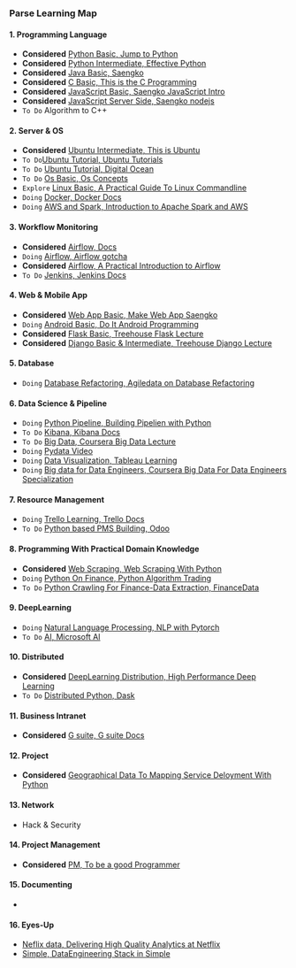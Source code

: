 ### Parse Learning Map

#### 1. Programming Language
  - **Considered** [Python Basic, Jump to Python](https://wikidocs.net/book/1)
  - **Considered** [Python Intermediate, Effective Python](https://legacy.gitbook.com/book/hacktec/effective-python/details)
  - **Considered** [Java Basic, Saengko](https://www.youtube.com/watch?v=qR90tdW0Hbo&list=PLuHgQVnccGMCeAy-2-llhw3nWoQKUvQck)
  - **Considered** [C Basic, This is the C Programming](https://www.youtube.com/watch?v=wWJ3koUPPG4&list=PLVsNizTWUw7EYNg_fyTEFYgd84p2uK-aS)
  - **Considered** [JavaScript Basic, Saengko JavaScript Intro](https://www.youtube.com/watch?v=PZIPsKgWJiw&list=PLuHgQVnccGMA4uSig3hCjl7wTDeyIeZVU)
  - **Considered**  [JavaScript Server Side, Saengko nodejs](https://www.youtube.com/watch?v=AkMjAlHwCy0&list=PLuHgQVnccGMBnrdKRODJmbH7UZ2A48LBK)
  - `To Do` Algorithm to C++
  
#### 2. Server & OS
  - **Considered** [Ubuntu Intermediate, This is Ubuntu](https://www.youtube.com/watch?v=GXfrReZ7_Og)
  - `To Do`[Ubuntu Tutorial, Ubuntu Tutorials](https://tutorials.ubuntu.com/)
  - `To Do` [Ubuntu Tutorial, Digital Ocean](https://www.digitalocean.com/community/tutorials?q=ubuntu+16.04)
  - `To Do` [Os Basic, Os Concepts](https://medium.com/the-aspiring-programmer-journal/the-10-operating-system-concepts-software-developers-need-to-remember-480d0734d710)
  - `Explore` [Linux Basic, A Practical Guide To Linux Commandline](http://www.asfa.k12.al.us/ourpages/auto/2016/8/10/55689107/A-Practical-Guide-to-Linux-Commands-Editors-and-Shell-Programming-2nd-Edition.pdf)
  - `Doing` [Docker, Docker Docs](https://docs.docker.com/get-started/#docker-concepts)
  - `Doing` [AWS and Spark, Introduction to Apache Spark and AWS](https://www.coursera.org/learn/bigdata-cluster-apache-spark-and-aws/supplement/OSB1f/about-this-course)
  
#### 3. Workflow Monitoring
  - **Considered** [Airflow, Docs](https://airflow.apache.org/)
  - `Doing` [Airflow, Airflow gotcha](https://gtoonstra.github.io/etl-with-airflow/gotchas.html)
  - **Considered** [Airflow, A Practical Introduction to Airflow](https://www.youtube.com/watch?v=cHATHSB_450)
  - `To Do` [Jenkins, Jenkins Docs](https://jenkins.io/doc/)
  
#### 4. Web & Mobile App
  - **Considered** [Web App Basic, Make Web App Saengko](https://opentutorials.org/course/1688)
  - `Doing` [Android Basic, Do It Android Programming](https://www.youtube.com/watch?v=9J5Z_pyqP_s&list=PLG7te9eYUi7sj1mAKtunTzO7s_jPxez-e)
  - **Considered** [Flask Basic, Treehouse Flask Lecture](https://www.google.co.kr/search?q=treehouse+flask&rlz=1C5CHFA_enKR787KR788&oq=treehouse+flask&aqs=chrome..69i57j0.4749j0j7&sourceid=chrome&ie=UTF-8)
  - **Considered** [Django Basic & Intermediate, Treehouse Django Lecture](https://teamtreehouse.com/library/django-basics)
  
#### 5. Database 
  - `Doing` [Database Refactoring, Agiledata on Database Refactoring](http://www.agiledata.org/essays/databaseRefactoring.html)
  
#### 6. Data Science & Pipeline 
  - `Doing` [Python Pipeline, Building Pipelien with Python](https://www.youtube.com/watch?v=b2kB_FuAapI)
  - `To Do` [Kibana, Kibana Docs](https://www.elastic.co/learn)
  - `To Do` [Big Data, Coursera Big Data Lecture](https://www.coursera.org/specializations/big-data)
  - `Doing` [Pydata Video](https://www.youtube.com/user/PyDataTV)
  - `Doing` [Data Visualization, Tableau Learning](https://www.tableau.com/learn)
  - `Doing` [Big data for Data Engineers, Coursera Big Data For Data Engineers Specialization](https://www.coursera.org/learn/big-data-essentials/lecture/wFi6g/why-bigdata)
  
#### 7. Resource Management
  - `Doing` [Trello Learning, Trello Docs](https://trello.com/b/lqGdpm0H/learning-trello)
  - `To Do` [Python based PMS Building, Odoo](https://www.odoo.com/)

#### 8. Programming With Practical Domain Knowledge
  - **Considered** [Web Scraping, Web Scraping With Python](http://index-of.es/Varios/Ryan%20Mitchell-Web%20Scraping%20with%20Python_%20Collecting%20Data%20from%20the%20Modern%20Web-O'Reilly%20Media%20(2015).pdf)
  - `Doing` [Python On Finance, Python Algorithm Trading](https://wikidocs.net/book/110)
  - `To Do` [Python Crawling For Finance-Data Extraction, FinanceData](https://www.facebook.com/financedata/)
  
#### 9. DeepLearning
  - `Doing` [Natural Language Processing, NLP with Pytorch](https://kh-kim.gitbook.io/natural-language-processing-with-pytorch/natural-language-processing-with-deeplearning/deeplearning)
  - `To Do` [AI, Microsoft AI](https://academy.microsoft.com/en-us/tracks/artificial-intelligence/)
  
#### 10. Distributed 
  - **Considered** [DeepLearning Distribution, High Performance Deep Learning](http://www.hoti.org/tutorials/HOTI25_Tutorial_1b.pdf)
  - `To Do` [Distributed Python, Dask](https://dask.pydata.org/en/latest/install.html)
  
#### 11. Business Intranet
  - **Considered** [G suite, G suite Docs](https://gsuite.google.com/)

#### 12. Project
  - **Considered** [Geographical Data To Mapping Service Deloyment With Python](http://kadensungbincho.com/)

#### 13. Network 
  - Hack & Security
  
#### 14. Project Management
  - **Considered** [PM, To be a good Programmer](https://www.youtube.com/watch?v=fHyTA-UIcqs)

#### 15. Documenting
  - 
  
#### 16. Eyes-Up
  - [Neflix data, Delivering High Quality Analytics at Netflix](https://www.youtube.com/watch?v=nMyuCdqzpZc&list=PLSECvWLlUYeG4WmXBYCy9_eCi9xF29MZG)
  - [Simple, DataEngineering Stack in Simple](https://www.youtube.com/watch?v=9nX35zrN20E)
